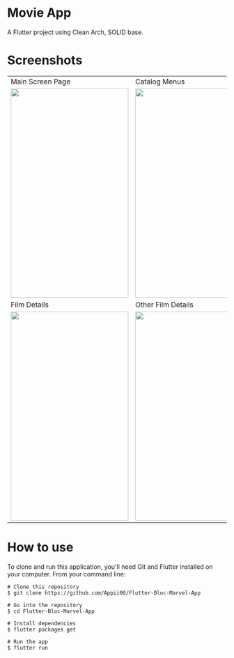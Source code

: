 # Movie App

A Flutter project using Clean Arch, SOLID base.


# Screenshots
<table>
  <tr>
    <td>Main Screen Page</td>
     <td>Catalog Menus</td>
    <td>Catalog Filter</td>
  </tr>
  <tr>
    <td><img src="https://user-images.githubusercontent.com/50106326/153747724-f6900f56-c29f-42cb-9a5e-3e7d12dae804.png" width=270 height=480></td>
    <td><img src="https://user-images.githubusercontent.com/50106326/153747722-fb722208-c0fc-40a6-886e-5be835998469.png" width=270 height=480></td>
    <td><img src="https://user-images.githubusercontent.com/50106326/153748305-7b10d5dc-d7af-4498-a864-2a26771c3a03.png" width=270 height=480></td>
  </tr>
  <tr>
     <td>Film Details</td>
     <td>Other Film Details</td>
     <td>More About Film Details</td>
  </tr>  
  <tr>
    <td><img src="https://user-images.githubusercontent.com/50106326/153748326-e2e14769-2b7b-4fd6-94a9-6bb8baf5333a.png" width=270 height=480></td>
    <td><img src="https://user-images.githubusercontent.com/50106326/153747726-df7c7538-69eb-46ed-92af-51bf9221d053.png" width=270 height=480></td>
    <td><img src="https://user-images.githubusercontent.com/50106326/153747997-f3e654e6-b6e6-4f44-8e7e-fc8308395777.png" width=270 height=480></td>
  </tr>  
 </table>

# How to use

To clone and run this application, you'll need Git and Flutter installed on your computer. From your command line:

    # Clone this repository
    $ git clone https://github.com/Appii00/Flutter-Bloc-Marvel-App

    # Go into the repository
    $ cd Flutter-Bloc-Marvel-App

    # Install dependencies
    $ flutter packages get

    # Run the app
    $ flutter run
